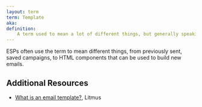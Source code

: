 ```yaml
---
layout: term
term: Template
aka:
definition:
    A term used to mean a lot of different things, but generally speaking, a boilerplate example of an email that can be duplicated and updated for a new campaign. 
---
```

ESPs often use the term to mean different things, from previously sent, saved campaigns, to HTML components that can be used to build new emails. 

## Additional Resources

- [What is an email template?](https://www.litmus.com/blog/what-is-an-email-template/), Litmus